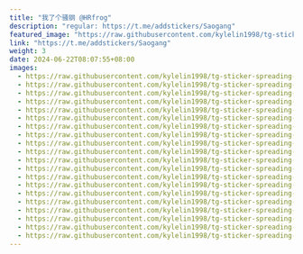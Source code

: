 ```yaml
---
title: "我了个骚钢 @HRfrog"
description: "regular: https://t.me/addstickers/Saogang"
featured_image: "https://raw.githubusercontent.com/kylelin1998/tg-sticker-spreading-worldwide-images/main/img/b012b0ff-b7f2-428f-8f62-13fa5e94863b.jpg"
link: "https://t.me/addstickers/Saogang"
weight: 3
date: 2024-06-22T08:07:55+08:00
images:
  - https://raw.githubusercontent.com/kylelin1998/tg-sticker-spreading-worldwide-images/main/img/b012b0ff-b7f2-428f-8f62-13fa5e94863b.jpg
  - https://raw.githubusercontent.com/kylelin1998/tg-sticker-spreading-worldwide-images/main/img/569339db-3c35-4331-a58c-561f1e149077.jpg
  - https://raw.githubusercontent.com/kylelin1998/tg-sticker-spreading-worldwide-images/main/img/7da9fa09-43ea-4e25-9772-028e42a8371f.jpg
  - https://raw.githubusercontent.com/kylelin1998/tg-sticker-spreading-worldwide-images/main/img/3e574d41-f327-490c-9ab5-e4a5501b51ed.jpg
  - https://raw.githubusercontent.com/kylelin1998/tg-sticker-spreading-worldwide-images/main/img/bece574b-1529-4e6e-89ee-829aa09ee898.jpg
  - https://raw.githubusercontent.com/kylelin1998/tg-sticker-spreading-worldwide-images/main/img/f53554f5-48c4-49cd-8e34-ba584aab08a6.jpg
  - https://raw.githubusercontent.com/kylelin1998/tg-sticker-spreading-worldwide-images/main/img/3ff497c7-3b98-4165-a840-cde806f372ea.jpg
  - https://raw.githubusercontent.com/kylelin1998/tg-sticker-spreading-worldwide-images/main/img/69ef4d36-bcb4-484f-bc58-de5bc6999792.jpg
  - https://raw.githubusercontent.com/kylelin1998/tg-sticker-spreading-worldwide-images/main/img/996fc295-c1be-4d46-8598-8266be22315b.jpg
  - https://raw.githubusercontent.com/kylelin1998/tg-sticker-spreading-worldwide-images/main/img/e34fb589-aaf5-4829-a98d-5a31ffe4b189.jpg
  - https://raw.githubusercontent.com/kylelin1998/tg-sticker-spreading-worldwide-images/main/img/88f10af6-7765-41b7-b340-8d195c0283dc.jpg
  - https://raw.githubusercontent.com/kylelin1998/tg-sticker-spreading-worldwide-images/main/img/5ccf6386-1105-4105-a031-cb4e432cc23a.jpg
  - https://raw.githubusercontent.com/kylelin1998/tg-sticker-spreading-worldwide-images/main/img/874fa33e-b04f-4351-9025-12b5fa0e18ca.jpg
  - https://raw.githubusercontent.com/kylelin1998/tg-sticker-spreading-worldwide-images/main/img/c10b2ec4-4009-421a-9d01-170699490c2f.jpg
  - https://raw.githubusercontent.com/kylelin1998/tg-sticker-spreading-worldwide-images/main/img/aca736b3-d2c6-4534-9aa1-d6776bb54002.jpg
  - https://raw.githubusercontent.com/kylelin1998/tg-sticker-spreading-worldwide-images/main/img/9dd83411-b4e7-458c-a3f4-83e75f5be9b2.jpg
  - https://raw.githubusercontent.com/kylelin1998/tg-sticker-spreading-worldwide-images/main/img/4de7caa4-b5ef-4cea-9a00-16531d5d7d11.jpg
  - https://raw.githubusercontent.com/kylelin1998/tg-sticker-spreading-worldwide-images/main/img/3647bc2b-a401-4303-85d4-5b4fc0c6418b.jpg
  - https://raw.githubusercontent.com/kylelin1998/tg-sticker-spreading-worldwide-images/main/img/cf9bf007-ac03-4392-9197-88360d48b857.jpg
  - https://raw.githubusercontent.com/kylelin1998/tg-sticker-spreading-worldwide-images/main/img/c7d9497f-83a8-41eb-9e2c-a768faaa12ed.jpg
---
```

